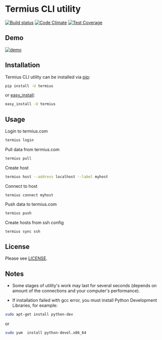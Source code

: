 # Termius CLI utility

[![Build status](https://travis-ci.org/Crystalnix/serverauditor-sshconfig.svg?branch=master)](https://travis-ci.org/Crystalnix/serverauditor-sshconfig)
[![Code Climate](https://codeclimate.com/github/Crystalnix/serverauditor-sshconfig/badges/gpa.svg)](https://codeclimate.com/github/Crystalnix/serverauditor-sshconfig)
[![Test Coverage](https://codeclimate.com/github/Crystalnix/serverauditor-sshconfig/badges/coverage.svg)](https://codeclimate.com/github/Crystalnix/serverauditor-sshconfig/coverage)

## Demo

[![demo](https://asciinema.org/a/9v8xuygkowzau16y3zp19u0ov.png)](https://asciinema.org/a/9v8xuygkowzau16y3zp19u0ov?autoplay=1)

## Installation

Termius CLI utility can be installed via [pip](http://www.pip-installer.org/en/latest/index.html):

```bash
pip install -U termius
```
or [easy_install](http://pythonhosted.org/distribute/):

```bash
easy_install -U termius
```


## Usage

Login to termius.com

```bash
termius login
```

Pull data from termius.com

```bash
termius pull
```

Create host
```bash
termius host --address localhost --label myhost
```

Connect to host
```
termius connect myhost
```

Push data to termius.com
```bash
termius push
```

Create hosts from ssh config
```bash
termius sync ssh
```

## License


Please see [LICENSE](https://github.com/Crystalnix/serverauditor-sshconfig/blob/master/LICENSE).


## Notes


* Some stages of utility's work may last for several seconds (depends on amount of the connections and your computer's performance).

* If installation failed with gcc error, you must install Python Development Libraries, for example:

```bash
sudo apt-get install python-dev
```
or

```bash
sudo yum  install python-devel.x86_64
```
